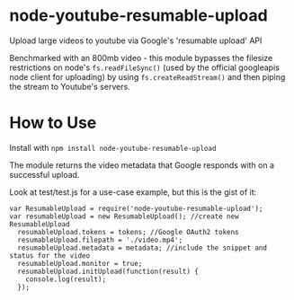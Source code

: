 node-youtube-resumable-upload
=============================

Upload large videos to youtube via Google's 'resumable upload' API

Benchmarked with an 800mb video - this module bypasses the filesize restrictions on node's `fs.readFileSync()` (used by the official googleapis node client for uploading) by using `fs.createReadStream()` and then piping the stream to Youtube's servers.

How to Use
==========

Install with `npm install node-youtube-resumable-upload`

The module returns the video metadata that Google responds with on a successful upload.

Look at test/test.js for a use-case example, but this is the gist of it:
```
var ResumableUpload = require('node-youtube-resumable-upload');
var resumableUpload = new ResumableUpload(); //create new ResumableUpload
  resumableUpload.tokens = tokens; //Google OAuth2 tokens
  resumableUpload.filepath = './video.mp4';
  resumableUpload.metadata = metadata; //include the snippet and status for the video
  resumableUpload.monitor = true;
  resumableUpload.initUpload(function(result) {
    console.log(result);
  });
```
